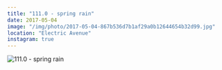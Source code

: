 ```yaml
---
title: "111.0 - spring rain"
date: 2017-05-04
image: "/img/photo/2017-05-04-867b536d7b1af29a0b12644654b32d99.jpg"
location: "Electric Avenue"
instagram: true
---
```


![111.0 - spring rain](/img/photo/2017-05-04-867b536d7b1af29a0b12644654b32d99.jpg)
